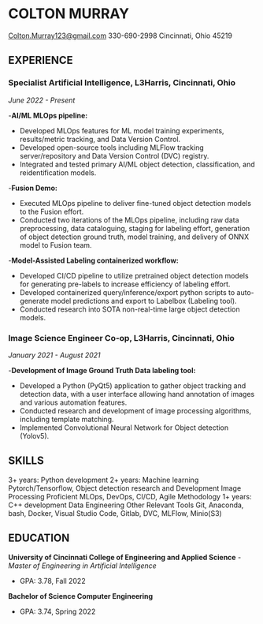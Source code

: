# COLTON MURRAY

Colton.Murray123@gmail.com	330-690-2998        Cincinnati, Ohio 45219

## EXPERIENCE

### Specialist Artificial Intelligence, L3Harris, Cincinnati, Ohio

*June 2022 - Present*

-**AI/ML MLOps pipeline:**

- Developed MLOps features for ML model training experiments, results/metric tracking, and Data Version Control.
- Developed open-source tools including MLFlow tracking server/repository and Data Version Control (DVC) registry.
- Integrated and tested primary AI/ML object detection, classification, and reidentification models.

-**Fusion Demo:**

- Executed MLOps pipeline to deliver fine-tuned object detection models to the Fusion effort.
- Conducted two iterations of the MLOps pipeline, including raw data preprocessing, data cataloguing, staging for labeling effort, generation of object detection ground truth, model training, and delivery of ONNX model to Fusion team.

-**Model-Assisted Labeling containerized workflow:**

- Developed CI/CD pipeline to utilize pretrained object detection models for generating pre-labels to increase efficiency of labeling effort.
- Developed containerized query/inference/export python scripts to auto-generate model predictions and export to Labelbox (Labeling tool).
- Conducted research into SOTA non-real-time large object detection models.

### Image Science Engineer Co-op, L3Harris, Cincinnati, Ohio

*January 2021 - August 2021*

-**Development of Image Ground Truth Data labeling tool:**

- Developed a Python (PyQt5) application to gather object tracking and detection data, with a user interface allowing hand annotation of images and various automation features.
- Conducted research and development of image processing algorithms, including template matching.
- Implemented Convolutional Neural Network for Object detection (Yolov5).

## SKILLS

3+ years: Python development
2+ years: Machine learning
Pytorch/Tensorflow, Object detection
research and Development
Image Processing
Proficient MLOps, DevOps, CI/CD,
Agile Methodology
1+ years: C++ development
Data Engineering
Other Relevant Tools
	Git, Anaconda, bash, Docker,
	Visual Studio Code, Gitlab,
	DVC, MLFlow, Minio(S3)

## EDUCATION

**University of Cincinnati College of Engineering and Applied Science**
-*Master of Engineering in Artificial Intelligence*

- GPA: 3.78, Fall 2022

**Bachelor of Science Computer Engineering**

- GPA: 3.74, Spring 2022
